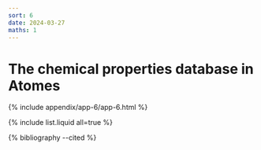 ```yaml
---
sort: 6
date: 2024-03-27
maths: 1
---
```


# The chemical properties database in Atomes

{% include appendix/app-6/app-6.html %}

{% include list.liquid all=true %}

{% bibliography --cited %}
